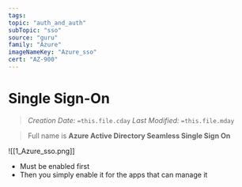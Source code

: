 ```yaml
---
tags:
topic: "auth_and_auth"
subTopic: "sso"
source: "guru"
family: "Azure"
imageNameKey: "Azure_sso"
cert: "AZ-900"
---
```

# Single Sign-On
> *Creation Date:* `=this.file.cday`
> *Last Modified:* `=this.file.mday`

> Full name is **Azure Active Directory Seamless Single Sign On**

![[1_Azure_sso.png]]

- Must be enabled first
- Then you simply enable it for the apps that can manage it